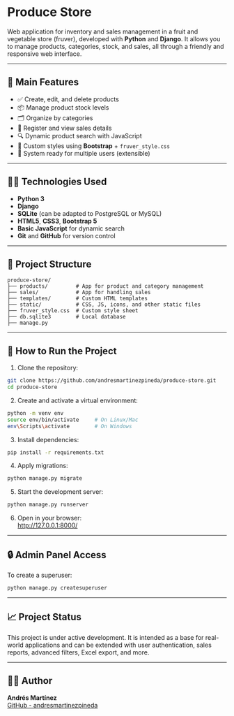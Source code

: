 # Produce Store

Web application for inventory and sales management in a fruit and vegetable store (fruver), developed with **Python** and **Django**. It allows you to manage products, categories, stock, and sales, all through a friendly and responsive web interface.

---

## 🚀 Main Features

- ✅ Create, edit, and delete products  
- 📦 Manage product stock levels  
- 🗂️ Organize by categories  
- 🧾 Register and view sales details  
- 🔍 Dynamic product search with JavaScript  
- 🎨 Custom styles using **Bootstrap** + `fruver_style.css`  
- 👥 System ready for multiple users (extensible)  

---

## 🧑‍💻 Technologies Used

- **Python 3**  
- **Django**  
- **SQLite** (can be adapted to PostgreSQL or MySQL)  
- **HTML5**, **CSS3**, **Bootstrap 5**  
- **Basic JavaScript** for dynamic search  
- **Git** and **GitHub** for version control  

---

## 📂 Project Structure

```
produce-store/
├── products/         # App for product and category management
├── sales/            # App for handling sales
├── templates/        # Custom HTML templates
├── static/           # CSS, JS, icons, and other static files
├── fruver_style.css  # Custom style sheet
├── db.sqlite3        # Local database
├── manage.py
```

---

## 📌 How to Run the Project

1. Clone the repository:

```bash
git clone https://github.com/andresmartinezpineda/produce-store.git
cd produce-store
```

2. Create and activate a virtual environment:

```bash
python -m venv env
source env/bin/activate     # On Linux/Mac
env\Scripts\activate        # On Windows
```

3. Install dependencies:

```bash
pip install -r requirements.txt
```

4. Apply migrations:

```bash
python manage.py migrate
```

5. Start the development server:

```bash
python manage.py runserver
```

6. Open in your browser:  
   http://127.0.0.1:8000/

---

## 🔒 Admin Panel Access

To create a superuser:

```bash
python manage.py createsuperuser
```

---

## 📈 Project Status

This project is under active development. It is intended as a base for real-world applications and can be extended with user authentication, sales reports, advanced filters, Excel export, and more.

---

## 👨‍🔧 Author

**Andrés Martínez**  
[GitHub - andresmartinezpineda](https://github.com/andresmartinezpineda)

